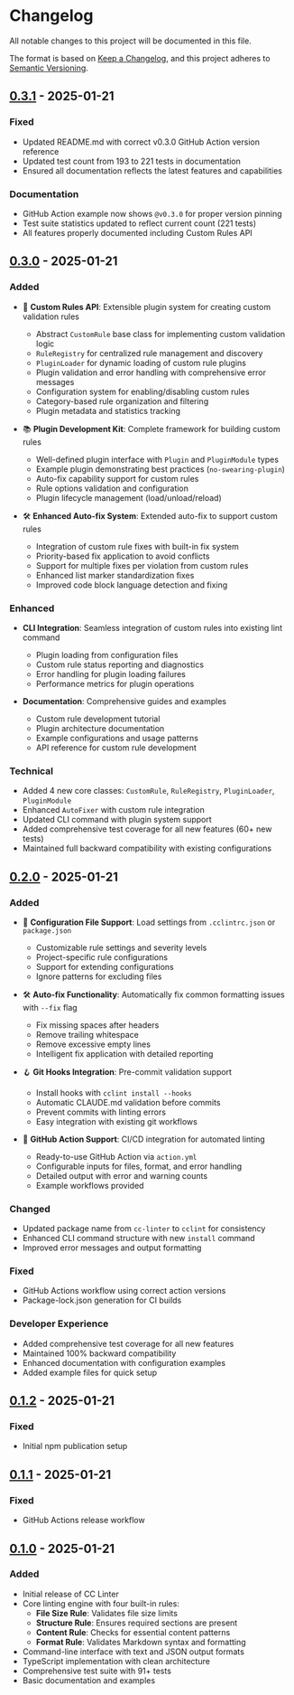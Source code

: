 # Changelog

All notable changes to this project will be documented in this file.

The format is based on [Keep a Changelog](https://keepachangelog.com/en/1.0.0/),
and this project adheres to [Semantic Versioning](https://semver.org/spec/v2.0.0.html).

## [0.3.1] - 2025-01-21

### Fixed
- Updated README.md with correct v0.3.0 GitHub Action version reference
- Updated test count from 193 to 221 tests in documentation
- Ensured all documentation reflects the latest features and capabilities

### Documentation
- GitHub Action example now shows `@v0.3.0` for proper version pinning
- Test suite statistics updated to reflect current count (221 tests)
- All features properly documented including Custom Rules API

## [0.3.0] - 2025-01-21

### Added
- 🔌 **Custom Rules API**: Extensible plugin system for creating custom validation rules
  - Abstract `CustomRule` base class for implementing custom validation logic
  - `RuleRegistry` for centralized rule management and discovery
  - `PluginLoader` for dynamic loading of custom rule plugins
  - Plugin validation and error handling with comprehensive error messages
  - Configuration system for enabling/disabling custom rules
  - Category-based rule organization and filtering
  - Plugin metadata and statistics tracking

- 📚 **Plugin Development Kit**: Complete framework for building custom rules
  - Well-defined plugin interface with `Plugin` and `PluginModule` types
  - Example plugin demonstrating best practices (`no-swearing-plugin`)
  - Auto-fix capability support for custom rules
  - Rule options validation and configuration
  - Plugin lifecycle management (load/unload/reload)

- 🛠️ **Enhanced Auto-fix System**: Extended auto-fix to support custom rules
  - Integration of custom rule fixes with built-in fix system
  - Priority-based fix application to avoid conflicts
  - Support for multiple fixes per violation from custom rules
  - Enhanced list marker standardization fixes
  - Improved code block language detection and fixing

### Enhanced
- **CLI Integration**: Seamless integration of custom rules into existing lint command
  - Plugin loading from configuration files
  - Custom rule status reporting and diagnostics
  - Error handling for plugin loading failures
  - Performance metrics for plugin operations

- **Documentation**: Comprehensive guides and examples
  - Custom rule development tutorial
  - Plugin architecture documentation
  - Example configurations and usage patterns
  - API reference for custom rule development

### Technical
- Added 4 new core classes: `CustomRule`, `RuleRegistry`, `PluginLoader`, `PluginModule`
- Enhanced `AutoFixer` with custom rule integration
- Updated CLI command with plugin system support
- Added comprehensive test coverage for all new features (60+ new tests)
- Maintained full backward compatibility with existing configurations

## [0.2.0] - 2025-01-21

### Added
- 🔧 **Configuration File Support**: Load settings from `.cclintrc.json` or `package.json`
  - Customizable rule settings and severity levels
  - Project-specific rule configurations
  - Support for extending configurations
  - Ignore patterns for excluding files
  
- 🛠️ **Auto-fix Functionality**: Automatically fix common formatting issues with `--fix` flag
  - Fix missing spaces after headers
  - Remove trailing whitespace
  - Remove excessive empty lines
  - Intelligent fix application with detailed reporting

- 🪝 **Git Hooks Integration**: Pre-commit validation support
  - Install hooks with `cclint install --hooks`
  - Automatic CLAUDE.md validation before commits
  - Prevent commits with linting errors
  - Easy integration with existing git workflows

- 🤖 **GitHub Action Support**: CI/CD integration for automated linting
  - Ready-to-use GitHub Action via `action.yml`
  - Configurable inputs for files, format, and error handling
  - Detailed output with error and warning counts
  - Example workflows provided

### Changed
- Updated package name from `cc-linter` to `cclint` for consistency
- Enhanced CLI command structure with new `install` command
- Improved error messages and output formatting

### Fixed
- GitHub Actions workflow using correct action versions
- Package-lock.json generation for CI builds

### Developer Experience
- Added comprehensive test coverage for all new features
- Maintained 100% backward compatibility
- Enhanced documentation with configuration examples
- Added example files for quick setup

## [0.1.2] - 2025-01-21

### Fixed
- Initial npm publication setup

## [0.1.1] - 2025-01-21

### Fixed
- GitHub Actions release workflow

## [0.1.0] - 2025-01-21

### Added
- Initial release of CC Linter
- Core linting engine with four built-in rules:
  - **File Size Rule**: Validates file size limits
  - **Structure Rule**: Ensures required sections are present
  - **Content Rule**: Checks for essential content patterns
  - **Format Rule**: Validates Markdown syntax and formatting
- Command-line interface with text and JSON output formats
- TypeScript implementation with clean architecture
- Comprehensive test suite with 91+ tests
- Basic documentation and examples

[0.3.1]: https://github.com/felixgeelhaar/cclint/compare/v0.3.0...v0.3.1
[0.3.0]: https://github.com/felixgeelhaar/cclint/compare/v0.2.0...v0.3.0
[0.2.0]: https://github.com/felixgeelhaar/cclint/compare/v0.1.2...v0.2.0
[0.1.2]: https://github.com/felixgeelhaar/cclint/compare/v0.1.1...v0.1.2
[0.1.1]: https://github.com/felixgeelhaar/cclint/compare/v0.1.0...v0.1.1
[0.1.0]: https://github.com/felixgeelhaar/cclint/releases/tag/v0.1.0